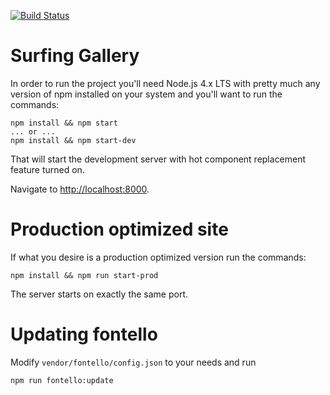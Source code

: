 [![Build Status](https://travis-ci.org/mareksuscak/surfing-gallery.svg)](https://travis-ci.org/mareksuscak/surfing-gallery)

# Surfing Gallery

In order to run the project you'll need Node.js 4.x LTS with pretty much any version of npm installed on your system and you'll want to run the commands:

```shell
npm install && npm start
... or ...
npm install && npm start-dev
```

That will start the development server with hot component replacement feature turned on.

Navigate to [http://localhost:8000](http://localhost:8000).

# Production optimized site

If what you desire is a production optimized version run the commands:

```shell
npm install && npm run start-prod
```

The server starts on exactly the same port.

# Updating fontello

Modify `vendor/fontello/config.json` to your needs and run

```shell
npm run fontello:update
```

